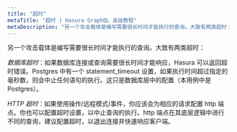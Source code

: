 ```yaml
---
title: "超时"
metaTitle: "超时 | Hasura GraphQL 高级教程"
metaDescription: "另一个攻击载体是编写需要很长时间才能执行的查询。大致有两类超时：数据库超时和 HTTP 超时"
---
```


另一个攻击载体是编写需要很长时间才能执行的查询。大致有两类超时：

*数据库超时*：如果数据库连接或查询需要很长时间才能响应，Hasura 可以返回超时错误。Postgres 中有一个 statement_timeout 设置，如果执行时间超过指定的毫秒数，则会中止任何语句的执行。这只是数据库层中的配置（本用例中是 Postgres）。

*HTTP 超时*：如果使用操作/远程模式/事件，你应该会为相应的请求配置 http 端点。你也可以配置超时设置，以中止查询的执行。http 端点在其底层逻辑中进行不同的查询，建议配置超时，以退出连接并快速响应客户端。
